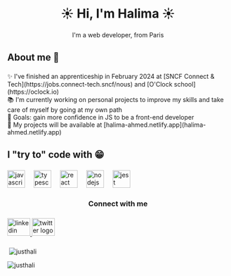 <h1 align="center">☀ Hi, I'm Halima ☀</h1>

###

<p align="center">I'm a web developer, from Paris</p>

###

<h2 align="left">About me 🍵</h2>

###

<p align="left">✨  I've finished an apprenticeship in February 2024 at [SNCF Connect & Tech](https://jobs.connect-tech.sncf/nous) and [O'Clock school](https://oclock.io)<br>📚 I'm currently working on personal projects to improve my skills and take care of myself by going at my own path <br>🎯 Goals: gain more confidence in JS to be a front-end developer<br>🚧 My projects will be available at [halima-ahmed.netlify.app](halima-ahmed.netlify.app)</p>

###

<h2 align="left">I "try to" code with 😁</h2>

###

<div align="left">
  <img src="https://cdn.jsdelivr.net/gh/devicons/devicon/icons/javascript/javascript-original.svg" height="40" alt="javascript logo"  />
  <img width="12" />
  <img src="https://cdn.jsdelivr.net/gh/devicons/devicon/icons/typescript/typescript-original.svg" height="40" alt="typescript logo"  />
  <img width="12" />
  <img src="https://cdn.jsdelivr.net/gh/devicons/devicon/icons/react/react-original.svg" height="40" alt="react logo"  />
  <img width="12" />
  <img src="https://cdn.jsdelivr.net/gh/devicons/devicon/icons/nodejs/nodejs-original.svg" height="40" alt="nodejs logo"  />
  <img width="12" />
  <img src="https://cdn.jsdelivr.net/gh/devicons/devicon/icons/jest/jest-plain.svg" height="40" alt="jest logo"  />
</div>

###

<h3 align="center">Connect with me</h3>

###

<div align="left">
  <a href="https://linkedin.com/in/halima-ahmed" target="_blank">
    <img src="https://raw.githubusercontent.com/maurodesouza/profile-readme-generator/master/src/assets/icons/social/linkedin/default.svg" width="52" height="40" alt="linkedin logo"  />
  </a>
  <a href="https://twitter.com/justhalicode" target="_blank">
    <img src="https://raw.githubusercontent.com/maurodesouza/profile-readme-generator/master/src/assets/icons/social/twitter/default.svg" width="52" height="40" alt="twitter logo"  />
  </a>
</div>

###

<p>&nbsp;<img align="center" src="https://github-readme-stats.vercel.app/api?username=justhali&show_icons=true&locale=en" alt="justhali" /></p>

<p><img align="center" src="https://github-readme-streak-stats.herokuapp.com/?user=justhali&" alt="justhali" /></p>
